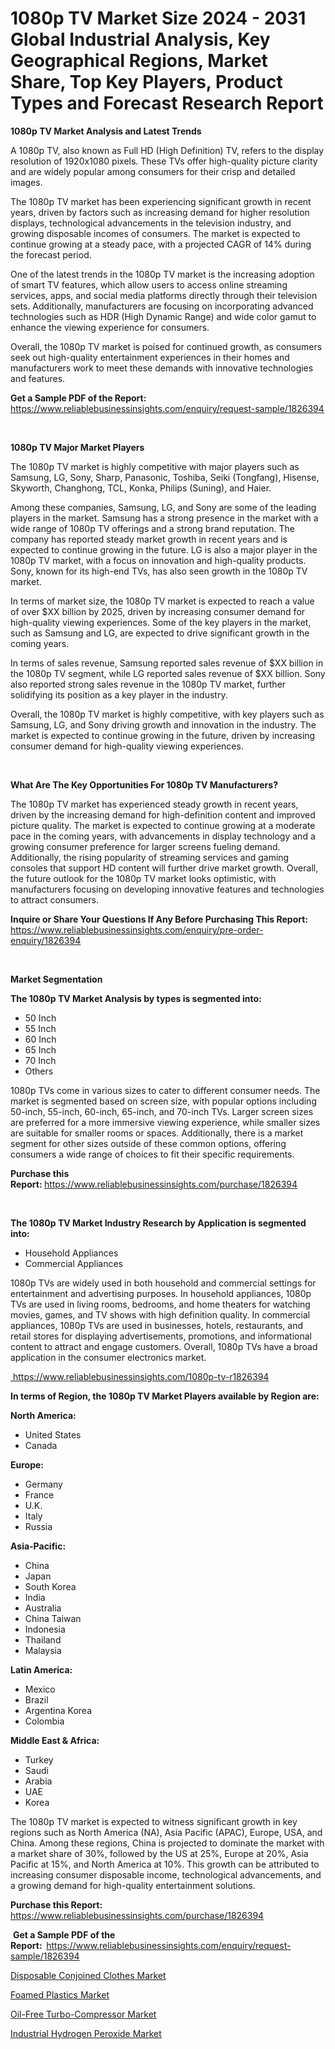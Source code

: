 <p><h1>1080p TV Market Size 2024 - 2031 Global Industrial Analysis, Key Geographical Regions, Market Share, Top Key Players, Product Types and Forecast Research Report</h1></p><p><strong>1080p TV Market Analysis and Latest Trends</strong></p>
<p><p>A 1080p TV, also known as Full HD (High Definition) TV, refers to the display resolution of 1920x1080 pixels. These TVs offer high-quality picture clarity and are widely popular among consumers for their crisp and detailed images.</p><p>The 1080p TV market has been experiencing significant growth in recent years, driven by factors such as increasing demand for higher resolution displays, technological advancements in the television industry, and growing disposable incomes of consumers. The market is expected to continue growing at a steady pace, with a projected CAGR of 14% during the forecast period.</p><p>One of the latest trends in the 1080p TV market is the increasing adoption of smart TV features, which allow users to access online streaming services, apps, and social media platforms directly through their television sets. Additionally, manufacturers are focusing on incorporating advanced technologies such as HDR (High Dynamic Range) and wide color gamut to enhance the viewing experience for consumers.</p><p>Overall, the 1080p TV market is poised for continued growth, as consumers seek out high-quality entertainment experiences in their homes and manufacturers work to meet these demands with innovative technologies and features.</p></p>
<p><strong>Get a Sample PDF of the Report:&nbsp;</strong> <a href="https://www.reliablebusinessinsights.com/enquiry/request-sample/1826394">https://www.reliablebusinessinsights.com/enquiry/request-sample/1826394</a></p>
<p>&nbsp;</p>
<p><strong>1080p TV Major Market Players</strong></p>
<p><p>The 1080p TV market is highly competitive with major players such as Samsung, LG, Sony, Sharp, Panasonic, Toshiba, Seiki (Tongfang), Hisense, Skyworth, Changhong, TCL, Konka, Philips (Suning), and Haier. </p><p>Among these companies, Samsung, LG, and Sony are some of the leading players in the market. Samsung has a strong presence in the market with a wide range of 1080p TV offerings and a strong brand reputation. The company has reported steady market growth in recent years and is expected to continue growing in the future. LG is also a major player in the 1080p TV market, with a focus on innovation and high-quality products. Sony, known for its high-end TVs, has also seen growth in the 1080p TV market.</p><p>In terms of market size, the 1080p TV market is expected to reach a value of over $XX billion by 2025, driven by increasing consumer demand for high-quality viewing experiences. Some of the key players in the market, such as Samsung and LG, are expected to drive significant growth in the coming years.</p><p>In terms of sales revenue, Samsung reported sales revenue of $XX billion in the 1080p TV segment, while LG reported sales revenue of $XX billion. Sony also reported strong sales revenue in the 1080p TV market, further solidifying its position as a key player in the industry.</p><p>Overall, the 1080p TV market is highly competitive, with key players such as Samsung, LG, and Sony driving growth and innovation in the industry. The market is expected to continue growing in the future, driven by increasing consumer demand for high-quality viewing experiences.</p></p>
<p>&nbsp;</p>
<p><strong>What Are The Key Opportunities For 1080p TV Manufacturers?</strong></p>
<p><p>The 1080p TV market has experienced steady growth in recent years, driven by the increasing demand for high-definition content and improved picture quality. The market is expected to continue growing at a moderate pace in the coming years, with advancements in display technology and a growing consumer preference for larger screens fueling demand. Additionally, the rising popularity of streaming services and gaming consoles that support HD content will further drive market growth. Overall, the future outlook for the 1080p TV market looks optimistic, with manufacturers focusing on developing innovative features and technologies to attract consumers.</p></p>
<p><strong>Inquire or Share Your Questions If Any Before Purchasing This Report:</strong> <a href="https://www.reliablebusinessinsights.com/enquiry/pre-order-enquiry/1826394">https://www.reliablebusinessinsights.com/enquiry/pre-order-enquiry/1826394</a></p>
<p>&nbsp;</p>
<p><strong>Market Segmentation</strong></p>
<p><strong>The 1080p TV Market Analysis by types is segmented into:</strong></p>
<p><ul><li>50 Inch</li><li>55 Inch</li><li>60 Inch</li><li>65 Inch</li><li>70 Inch</li><li>Others</li></ul></p>
<p><p>1080p TVs come in various sizes to cater to different consumer needs. The market is segmented based on screen size, with popular options including 50-inch, 55-inch, 60-inch, 65-inch, and 70-inch TVs. Larger screen sizes are preferred for a more immersive viewing experience, while smaller sizes are suitable for smaller rooms or spaces. Additionally, there is a market segment for other sizes outside of these common options, offering consumers a wide range of choices to fit their specific requirements.</p></p>
<p><strong>Purchase this Report:&nbsp;</strong><a href="https://www.reliablebusinessinsights.com/purchase/1826394">https://www.reliablebusinessinsights.com/purchase/1826394</a></p>
<p>&nbsp;</p>
<p><strong>The 1080p TV Market Industry Research by Application is segmented into:</strong></p>
<p><ul><li>Household Appliances</li><li>Commercial Appliances</li></ul></p>
<p><p>1080p TVs are widely used in both household and commercial settings for entertainment and advertising purposes. In household appliances, 1080p TVs are used in living rooms, bedrooms, and home theaters for watching movies, games, and TV shows with high definition quality. In commercial appliances, 1080p TVs are used in businesses, hotels, restaurants, and retail stores for displaying advertisements, promotions, and informational content to attract and engage customers. Overall, 1080p TVs have a broad application in the consumer electronics market.</p></p>
<p><a href="https://www.reliablebusinessinsights.com/1080p-tv-r1826394">&nbsp;https://www.reliablebusinessinsights.com/1080p-tv-r1826394</a></p>
<p><strong>In terms of Region, the 1080p TV Market Players available by Region are:</strong></p>
<p>
    <p> <strong> North America: </strong>
        <ul>
            <li>United States</li>
            <li>Canada</li>
        </ul>
        </p> 
    <p> <strong> Europe: </strong>
        <ul>
            <li>Germany</li>
            <li>France</li>
            <li>U.K.</li>
            <li>Italy</li>
            <li>Russia</li>
        </ul>
        </p> 
    <p> <strong> Asia-Pacific: </strong>
        <ul>
            <li>China</li>
            <li>Japan</li>
            <li>South Korea</li>
            <li>India</li>
            <li>Australia</li>
            <li>China Taiwan</li>
            <li>Indonesia</li>
            <li>Thailand</li>
            <li>Malaysia</li>
        </ul>
        </p> 
    <p> <strong> Latin America: </strong>
        <ul>
            <li>Mexico</li>
            <li>Brazil</li>
            <li>Argentina Korea</li>
            <li>Colombia</li>
        </ul>
        </p> 
    <p> <strong> Middle East & Africa: </strong>
        <ul>
            <li>Turkey</li>
            <li>Saudi</li>
            <li>Arabia</li>
            <li>UAE</li>
            <li>Korea</li>
        </ul>
    </p>
    </p>
<p><p>The 1080p TV market is expected to witness significant growth in key regions such as North America (NA), Asia Pacific (APAC), Europe, USA, and China. Among these regions, China is projected to dominate the market with a market share of 30%, followed by the US at 25%, Europe at 20%, Asia Pacific at 15%, and North America at 10%. This growth can be attributed to increasing consumer disposable income, technological advancements, and a growing demand for high-quality entertainment solutions.</p></p>
<p><strong>Purchase this Report: </strong><a href="https://www.reliablebusinessinsights.com/purchase/1826394">https://www.reliablebusinessinsights.com/purchase/1826394</a></p>
<p>&nbsp;<strong>Get a Sample PDF of the Report:&nbsp;&nbsp;</strong><a href="https://www.reliablebusinessinsights.com/enquiry/request-sample/1826394">https://www.reliablebusinessinsights.com/enquiry/request-sample/1826394</a></p>
<p><strong></strong></p>
<p><p><a href="https://github.com/courtnhaw34343/Market-Research-Report-List-1/blob/main/disposable-conjoined-clothes-market.md">Disposable Conjoined Clothes Market</a></p><p><a href="https://medium.com/@jewelmohr25/foamed-plastics-industry-analysis-report-its-market-size-growing-with-a-cagr-of-7-9-3d920e183414">Foamed Plastics Market</a></p><p><a href="https://github.com/jackCarlson644/Market-Research-Report-List-1/blob/main/oil-free-turbo-compressor-market.md">Oil-Free Turbo-Compressor Market</a></p><p><a href="https://medium.com/@charityrice1939/global-industrial-hydrogen-peroxide-market-by-product-type-by-application-by-region-and-companies-791fbae52944">Industrial Hydrogen Peroxide Market</a></p></p>